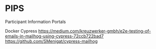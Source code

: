 # PIPS
Participant Information Portals

Docker
Cypress
https://medium.com/kreuzwerker-gmbh/e2e-testing-of-emails-in-mailhog-using-cypress-72ccb722bad7
https://github.com/SMenigat/cypress-mailhog
